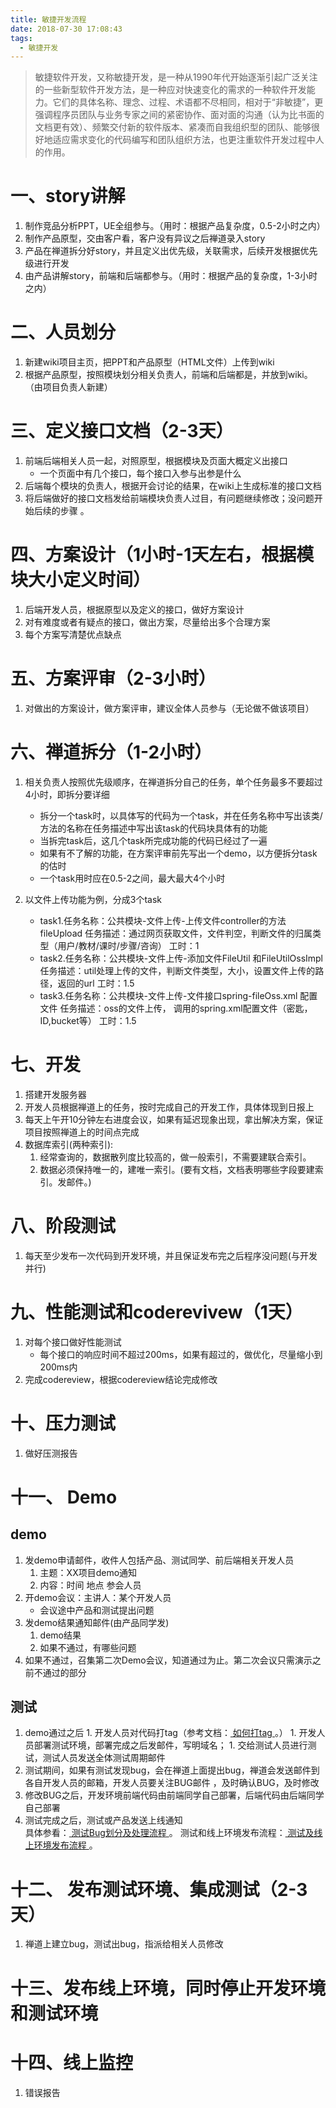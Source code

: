 ```yaml
---
title: 敏捷开发流程
date: 2018-07-30 17:08:43
tags: 
  - 敏捷开发       
---
```


>敏捷软件开发，又称敏捷开发，是一种从1990年代开始逐渐引起广泛关注的一些新型软件开发方法，是一种应对快速变化的需求的一种软件开发能力。它们的具体名称、理念、过程、术语都不尽相同，相对于“非敏捷”，更强调程序员团队与业务专家之间的紧密协作、面对面的沟通（认为比书面的文档更有效）、频繁交付新的软件版本、紧凑而自我组织型的团队、能够很好地适应需求变化的代码编写和团队组织方法，也更注重软件开发过程中人的作用。

<!-- more -->
# 一、story讲解
1. 制作竞品分析PPT，UE全组参与。（用时：根据产品复杂度，0.5-2小时之内）
2. 制作产品原型，交由客户看，客户没有异议之后禅道录入story
3. 产品在禅道拆分好story，并且定义出优先级，关联需求，后续开发根据优先级进行开发
4. 由产品讲解story，前端和后端都参与。（用时：根据产品的复杂度，1-3小时之内）

#  二、人员划分
1. 新建wiki项目主页，把PPT和产品原型（HTML文件）上传到wiki
2. 根据产品原型，按照模块划分相关负责人，前端和后端都是，并放到wiki。（由项目负责人新建）

#  三、定义接口文档（2-3天）
1. 前端后端相关人员一起，对照原型，根据模块及页面大概定义出接口
   +  一个页面中有几个接口，每个接口入参与出参是什么
1. 后端每个模块的负责人，根据开会讨论的结果，在wiki上生成标准的接口文档
1. 将后端做好的接口文档发给前端模块负责人过目，有问题继续修改；没问题开始后续的步骤 。

#  四、方案设计（1小时-1天左右，根据模块大小定义时间）
1. 后端开发人员，根据原型以及定义的接口，做好方案设计
1. 对有难度或者有疑点的接口，做出方案，尽量给出多个合理方案
2. 每个方案写清楚优点缺点

#  五、方案评审（2-3小时）
1. 对做出的方案设计，做方案评审，建议全体人员参与（无论做不做该项目）

#  六、禅道拆分（1-2小时）

1.  相关负责人按照优先级顺序，在禅道拆分自己的任务，单个任务最多不要超过4小时，即拆分要详细
    +  拆分一个task时，以具体写的代码为一个task，并在任务名称中写出该类/方法的名称在任务描述中写出该task的代码块具体有的功能
    +  当拆完task后，这几个task所完成功能的代码已经过了一遍
    +  如果有不了解的功能，在方案评审前先写出一个demo，以方便拆分task的估时
    +  一个task用时应在0.5-2之间，最大最大4个小时

2.  以文件上传功能为例，分成3个task
     + task1.任务名称：公共模块-文件上传-上传文件controller的方法fileUpload
       任务描述：通过网页获取文件，文件判空，判断文件的归属类型（用户/教材/课时/步骤/咨询）
       工时：1              
     + task2.任务名称：公共模块-文件上传-添加文件FileUtil 和FileUtilOssImpl
       任务描述：util处理上传的文件，判断文件类型，大小，设置文件上传的路径，返回的url
       工时：1.5
     + task3.任务名称：公共模块-文件上传-文件接口spring-fileOss.xml 配置文件
       任务描述：oss的文件上传， 调用的spring.xml配置文件（密匙，ID,bucket等）
       工时：1.5
           
#  七、开发
1.   搭建开发服务器
1.   开发人员根据禅道上的任务，按时完成自己的开发工作，具体体现到日报上
1.   每天上午开10分钟左右进度会议，如果有延迟现象出现，拿出解决方案，保证项目按照禅道上的时间点完成
1.   数据库索引(两种索引):
     1.  经常查询的，数据散列度比较高的，做一般索引，不需要建联合索引。
     2.  数据必须保持唯一的，建唯一索引。(要有文档，文档表明哪些字段要建索引。发邮件。)


#  八、阶段测试
1.  每天至少发布一次代码到开发环境，并且保证发布完之后程序没问题(与开发并行)

#  九、性能测试和coderevivew（1天）
1.  对每个接口做好性能测试
    + 每个接口的响应时间不超过200ms，如果有超过的，做优化，尽量缩小到200ms内
1.  完成codereview，根据codereview结论完成修改

#  十、压力测试
1.  做好压测报告

#  十一、 Demo

   ## demo
   1. 发demo申请邮件，收件人包括产品、测试同学、前后端相关开发人员
      1. 主题：XX项目demo通知
      2. 内容：时间 地点  参会人员
   2. 开demo会议：主讲人：某个开发人员
      + 会议途中产品和测试提出问题
   3. 发demo结果通知邮件(由产品同学发)
      1. demo结果
      2. 如果不通过，有哪些问题
   4. 如果不通过，召集第二次Demo会议，知道通过为止。第二次会议只需演示之前不通过的部分

   ## 测试
   1. demo通过之后
     1. 开发人员对代码打tag（参考文档：[ 如何打tag ](http://new.wiki.jnshu.com/pages/viewpage.action?pageId=1183585)。）
     1. 开发人员部署测试环境，部署完成之后发邮件，写明域名；
     1. 交给测试人员进行测试，测试人员发送全体测试周期邮件
   2. 测试期间，如果有测试发现bug，会在禅道上面提出bug，禅道会发送邮件到各自开发人员的邮箱，开发人员要关注BUG邮件 ，及时确认BUG，及时修改  
   3. 修改BUG之后，开发环境前端代码由前端同学自己部署，后端代码由后端同学自己部署  
   4. 测试完成之后，测试或产品发送上线通知  
      具体参看：[ 测试Bug划分及处理流程 ](http://my.wiki.ptteng.com/pages/createpage.action?spaceKey=art&title=%E6%B5%8B%E8%AF%95Bug%E5%88%92%E5%88%86%E5%8F%8A%E5%A4%84%E7%90%86%E6%B5%81%E7%A8%8B&linkCreation=true&fromPageId=8257825)。
      测试和线上环境发布流程：[ 测试及线上环境发布流程 ](http://new.wiki.jnshu.com/pages/viewpage.action?pageId=1182458)。 

# 十二、 发布测试环境、集成测试（2-3天）
1. 禅道上建立bug，测试出bug，指派给相关人员修改
   
# 十三、发布线上环境，同时停止开发环境和测试环境


# 十四、线上监控
1.  错误报告